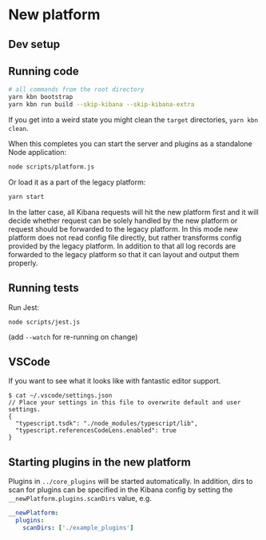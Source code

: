 # New platform

## Dev setup

## Running code

```sh
# all commands from the root directory
yarn kbn bootstrap
yarn kbn run build --skip-kibana --skip-kibana-extra
```

If you get into a weird state you might clean the `target` directories,
`yarn kbn clean`.

When this completes you can start the server and plugins as a standalone Node application:

```bash
node scripts/platform.js
```

Or load it as a part of the legacy platform:

```bash
yarn start
```

In the latter case, all Kibana requests will hit the new platform first and it will decide whether request can be
solely handled by the new platform or request should be forwarded to the legacy platform. In this mode new platform does
not read config file directly, but rather transforms config provided by the legacy platform. In addition to that all log
records are forwarded to the legacy platform so that it can layout and output them properly.

## Running tests

Run Jest:

```
node scripts/jest.js
```

(add `--watch` for re-running on change)

## VSCode

If you want to see what it looks like with fantastic editor support.

```
$ cat ~/.vscode/settings.json
// Place your settings in this file to overwrite default and user settings.
{
  "typescript.tsdk": "./node_modules/typescript/lib",
  "typescript.referencesCodeLens.enabled": true
}
```

## Starting plugins in the new platform

Plugins in `../core_plugins` will be started automatically. In addition, dirs to
scan for plugins can be specified in the Kibana config by setting the
`__newPlatform.plugins.scanDirs` value, e.g.

```yaml
__newPlatform:
  plugins:
    scanDirs: ['./example_plugins']
```
